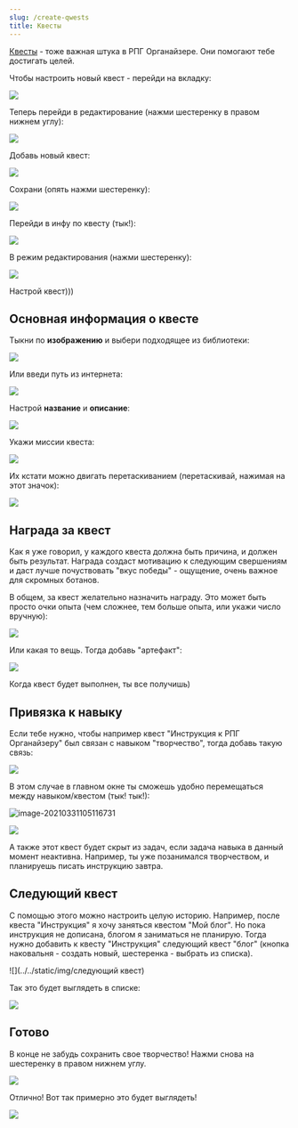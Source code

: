 ```yaml
---
slug: /create-qwests
title: Квесты
---
```


[Квесты](/about-qwests) - тоже важная штука в РПГ Органайзере. Они помогают тебе достигать целей.

Чтобы настроить новый квест - перейди на вкладку:

![](../../static/img/перейди_на_вкладку_квесты)

Теперь перейди в редактирование (нажми шестеренку в правом нижнем углу):

![](../../static/img/СохранитьИзменения.jpg)

Добавь новый квест:

![](../../static/img/добавь_квест)

Сохрани (опять нажми шестеренку):

![](../../static/img/СохранитьИзменения.jpg)

Перейди в инфу по квесту (тык!):

![](../../static/img/перейди_в_инфу_квеста)

В режим редактирования (нажми шестеренку):

![](../../static/img/СохранитьИзменения.jpg)

Настрой квест)))

## Основная информация о квесте

Тыкни по **изображению** и выбери подходящее из библиотеки:

![](../../static/img/тыкни_по_изображению_квеста)

Или введи путь из интернета:

![](../../static/img/введи_путь_из_инета)

Настрой **название** и **описание**:

![](../../static/img/название_и_описание_квеста)

Укажи миссии квеста:

![](../../static/img/миссии_квеста)

Их кстати можно двигать перетаскиванием (перетаскивай, нажимая на этот значок):

![](../../static/img/двигать_перетаскиванием)

## Награда за квест


Как я уже говорил, у каждого квеста должна быть причина, и должен быть результат. Награда создаст мотивацию к следующим свершениям и даст лучше почуствовать "вкус победы" - ощущение, очень важное для скромных ботанов.

В общем, за квест желательно назначить награду. Это может быть просто очки опыта (чем сложнее, тем больше опыта, или укажи число вручную):

![](../../static/img/квест_очки_опыта)

Или какая то вещь. Тогда добавь "артефакт":

![](../../static/img/награда_артефакт)

Когда квест будет выполнен, ты все получишь)

## Привязка к навыку

Если тебе нужно, чтобы например квест "Инструкция к РПГ Органайзеру" был связан с навыком "творчество", тогда добавь такую связь:

![](../../static/img/связь_навык)

В этом случае в главном окне ты сможешь удобно перемещаться между навыком/квестом (тык! тык!):

![image-20210331105116731](../../static/img/из_навыка_в_квест)

![](../../static/img/из_квеста_в_навык)

А также этот квест будет скрыт из задач, если задача навыка в данный момент неактивна. Например, ты уже позанимался творчеством, и планируешь писать инструкцию завтра.

## Следующий квест

С помощью этого можно настроить целую историю. Например, после квеста "Инструкция" я хочу заняться квестом "Мой блог". Но пока инструкция не дописана, блогом я заниматься не планирую. Тогда нужно добавить к квесту "Инструкция" следующий квест "блог" (кнопка наковальня - создать новый, шестеренка - выбрать из списка).

![](../../static/img/следующий квест)

Так это будет выглядеть в списке:

![](../../static/img/следущий_квест_в_списке)

## Готово

В конце не забудь сохранить свое творчество! Нажми снова на шестеренку в правом нижнем углу.

![](../../static/img/СохранитьИзменения.jpg)

Отлично! Вот так примерно это будет выглядеть! 

![](../../static/img/настроенный_квест)